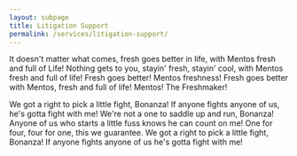 ```yaml
---
layout: subpage
title: Litigation Support
permalink: /services/litigation-support/
---
```


It doesn't matter what comes, fresh goes better in life, with Mentos fresh and full of Life! Nothing gets to you, stayin' fresh, stayin' cool, with Mentos fresh and full of life! Fresh goes better! Mentos freshness! Fresh goes better with Mentos, fresh and full of life! Mentos! The Freshmaker!

We got a right to pick a little fight, Bonanza! If anyone fights anyone of us, he's gotta fight with me! We're not a one to saddle up and run, Bonanza! Anyone of us who starts a little fuss knows he can count on me! One for four, four for one, this we guarantee. We got a right to pick a little fight, Bonanza! If anyone fights anyone of us he's gotta fight with me!